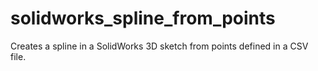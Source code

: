 # solidworks_spline_from_points
Creates a spline in a SolidWorks 3D sketch from points defined in a CSV file.
